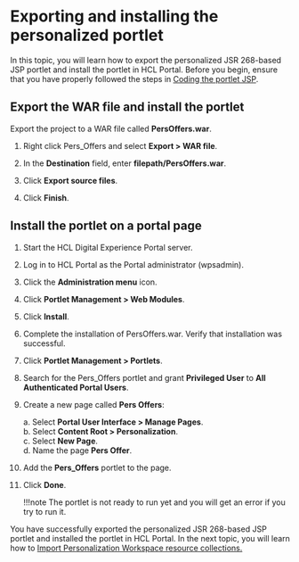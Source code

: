 # Exporting and installing the personalized portlet

In this topic, you will learn how to export the personalized JSR 268-based JSP portlet and install the portlet in HCL Portal. Before you begin, ensure that you have properly followed the steps in [Coding the portlet JSP](pzn_demo_finish_coding_portlet_jsp.md).

## Export the WAR file and install the portlet


Export the project to a WAR file called **PersOffers.war**.  

1. Right click Pers_Offers and select **Export > WAR file**.  

2. In the **Destination** field, enter **filepath/PersOffers.war**.  

3. Click **Export source files**.  

4. Click **Finish**.  

## Install the portlet on a portal page

1. Start the HCL Digital Experience Portal server.  

2. Log in to HCL Portal as the Portal administrator (wpsadmin). 

3. Click the **Administration menu** icon.

4. Click **Portlet Management > Web Modules**.


4. Click **Install**.  

5. Complete the installation of PersOffers.war. Verify that installation was successful.  

6. Click **Portlet Management > Portlets**.  

7. Search for the Pers_Offers portlet and grant **Privileged User** to **All Authenticated Portal Users**.  

8. Create a new page called **Pers Offers**:  

    a. Select **Portal User Interface > Manage Pages**.  
    b. Select **Content Root > Personalization**.  
    c. Select **New Page**.  
    d. Name the page **Pers Offer**.  

9. Add the **Pers_Offers** portlet to the page.  

10. Click **Done**.  

    !!!note
        The portlet is not ready to run yet and you will get an error if you try to run it.

You have successfully exported the personalized JSR 268-based JSP portlet and installed the portlet in HCL Portal. In the next topic, you will learn how to [Import Personalization Workspace resource collections.](./pzn_demo_import_resource_collections.md)
